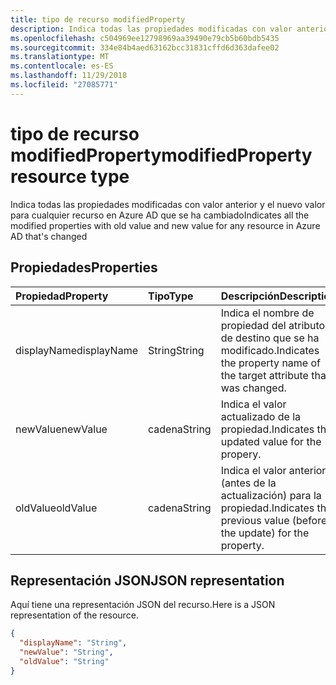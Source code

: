 ```yaml
---
title: tipo de recurso modifiedProperty
description: Indica todas las propiedades modificadas con valor anterior y el nuevo valor para cualquier recurso en Azure AD que se ha cambiado
ms.openlocfilehash: c504969ee12798969aa39490e79cb5b60bdb5435
ms.sourcegitcommit: 334e84b4aed63162bcc31831cffd6d363dafee02
ms.translationtype: MT
ms.contentlocale: es-ES
ms.lasthandoff: 11/29/2018
ms.locfileid: "27085771"
---
```

# <a name="modifiedproperty-resource-type"></a><span data-ttu-id="b81dd-103">tipo de recurso modifiedProperty</span><span class="sxs-lookup"><span data-stu-id="b81dd-103">modifiedProperty resource type</span></span>
<span data-ttu-id="b81dd-104">Indica todas las propiedades modificadas con valor anterior y el nuevo valor para cualquier recurso en Azure AD que se ha cambiado</span><span class="sxs-lookup"><span data-stu-id="b81dd-104">Indicates all the modified properties with old value and new value for any resource in Azure AD that's changed</span></span>



## <a name="properties"></a><span data-ttu-id="b81dd-105">Propiedades</span><span class="sxs-lookup"><span data-stu-id="b81dd-105">Properties</span></span>
| <span data-ttu-id="b81dd-106">Propiedad</span><span class="sxs-lookup"><span data-stu-id="b81dd-106">Property</span></span>     | <span data-ttu-id="b81dd-107">Tipo</span><span class="sxs-lookup"><span data-stu-id="b81dd-107">Type</span></span>   |<span data-ttu-id="b81dd-108">Descripción</span><span class="sxs-lookup"><span data-stu-id="b81dd-108">Description</span></span>|
|:---------------|:--------|:----------|
|<span data-ttu-id="b81dd-109">displayName</span><span class="sxs-lookup"><span data-stu-id="b81dd-109">displayName</span></span>|<span data-ttu-id="b81dd-110">String</span><span class="sxs-lookup"><span data-stu-id="b81dd-110">String</span></span>|<span data-ttu-id="b81dd-111">Indica el nombre de propiedad del atributo de destino que se ha modificado.</span><span class="sxs-lookup"><span data-stu-id="b81dd-111">Indicates the property name of the target attribute that was changed.</span></span>|
|<span data-ttu-id="b81dd-112">newValue</span><span class="sxs-lookup"><span data-stu-id="b81dd-112">newValue</span></span>|<span data-ttu-id="b81dd-113">cadena</span><span class="sxs-lookup"><span data-stu-id="b81dd-113">String</span></span>|<span data-ttu-id="b81dd-114">Indica el valor actualizado de la propiedad.</span><span class="sxs-lookup"><span data-stu-id="b81dd-114">Indicates the updated value for the propery.</span></span>|
|<span data-ttu-id="b81dd-115">oldValue</span><span class="sxs-lookup"><span data-stu-id="b81dd-115">oldValue</span></span>|<span data-ttu-id="b81dd-116">cadena</span><span class="sxs-lookup"><span data-stu-id="b81dd-116">String</span></span>|<span data-ttu-id="b81dd-117">Indica el valor anterior (antes de la actualización) para la propiedad.</span><span class="sxs-lookup"><span data-stu-id="b81dd-117">Indicates the previous value (before the update) for the property.</span></span>|

## <a name="json-representation"></a><span data-ttu-id="b81dd-118">Representación JSON</span><span class="sxs-lookup"><span data-stu-id="b81dd-118">JSON representation</span></span>

<span data-ttu-id="b81dd-119">Aquí tiene una representación JSON del recurso.</span><span class="sxs-lookup"><span data-stu-id="b81dd-119">Here is a JSON representation of the resource.</span></span>

<!-- {
  "blockType": "resource",
  "optionalProperties": [

  ],
  "@odata.type": "microsoft.graph.modifiedProperty"
}-->

```json
{
  "displayName": "String",
  "newValue": "String",
  "oldValue": "String"
}

```

<!-- uuid: 8fcb5dbc-d5aa-4681-8e31-b001d5168d79
2015-10-25 14:57:30 UTC -->
<!-- {
  "type": "#page.annotation",
  "description": "modifiedProperty resource",
  "keywords": "",
  "section": "documentation",
  "tocPath": ""
}-->